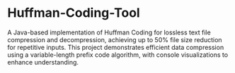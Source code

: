 # Huffman-Coding-Tool
A Java-based implementation of Huffman Coding for lossless text file compression and decompression, achieving up to 50% file size reduction for repetitive inputs. This project demonstrates efficient data compression using a variable-length prefix code algorithm, with console visualizations to enhance understanding.
